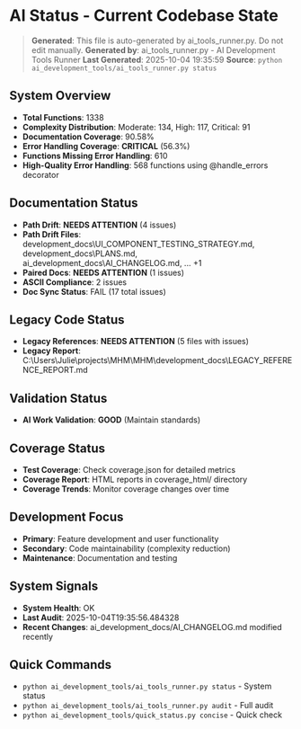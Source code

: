 # AI Status - Current Codebase State

> **Generated**: This file is auto-generated by ai_tools_runner.py. Do not edit manually.
> **Generated by**: ai_tools_runner.py - AI Development Tools Runner
> **Last Generated**: 2025-10-04 19:35:59
> **Source**: `python ai_development_tools/ai_tools_runner.py status`

## System Overview
- **Total Functions**: 1338
- **Complexity Distribution**: Moderate: 134, High: 117, Critical: 91
- **Documentation Coverage**: 90.58%
- **Error Handling Coverage**: **CRITICAL** (56.3%)
- **Functions Missing Error Handling**: 610
- **High-Quality Error Handling**: 568 functions using @handle_errors decorator
## Documentation Status
- **Path Drift**: **NEEDS ATTENTION** (4 issues)
- **Path Drift Files**: development_docs\UI_COMPONENT_TESTING_STRATEGY.md, development_docs\PLANS.md, ai_development_docs\AI_CHANGELOG.md, ... +1
- **Paired Docs**: **NEEDS ATTENTION** (1 issues)
- **ASCII Compliance**: 2 issues
- **Doc Sync Status**: FAIL (17 total issues)

## Legacy Code Status
- **Legacy References**: **NEEDS ATTENTION** (5 files with issues)
- **Legacy Report**: C:\Users\Julie\projects\MHM\MHM\development_docs\LEGACY_REFERENCE_REPORT.md

## Validation Status
- **AI Work Validation**: **GOOD** (Maintain standards)

## Coverage Status
- **Test Coverage**: Check coverage.json for detailed metrics
- **Coverage Report**: HTML reports in coverage_html/ directory
- **Coverage Trends**: Monitor coverage changes over time

## Development Focus
- **Primary**: Feature development and user functionality
- **Secondary**: Code maintainability (complexity reduction)
- **Maintenance**: Documentation and testing

## System Signals
- **System Health**: OK
- **Last Audit**: 2025-10-04T19:35:56.484328
- **Recent Changes**: ai_development_docs/AI_CHANGELOG.md modified recently

## Quick Commands
- `python ai_development_tools/ai_tools_runner.py status` - System status
- `python ai_development_tools/ai_tools_runner.py audit` - Full audit
- `python ai_development_tools/quick_status.py concise` - Quick check

